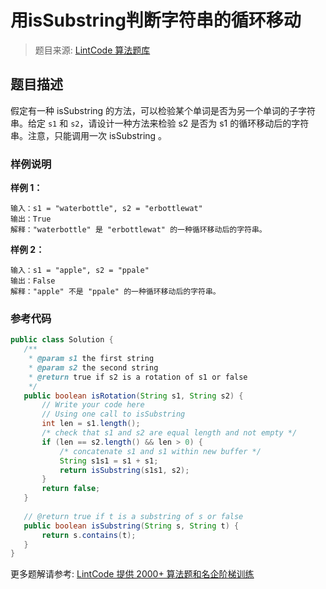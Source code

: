 # 用isSubstring判断字符串的循环移动
 > 题目来源: [LintCode 算法题库](https://www.lintcode.com/problem/substring-rotation/?utm_source=sc-github-wzz)
 ## 题目描述
 假定有一种 isSubstring 的方法，可以检验某个单词是否为另一个单词的子字符串。给定 `s1` 和 `s2`，请设计一种方法来检验 s2 是否为 s1 的循环移动后的字符串。注意，只能调用一次 isSubstring 。
 ### 样例说明
 **样例 1：**
```
输入：s1 = "waterbottle", s2 = "erbottlewat"
输出：True
解释："waterbottle" 是 "erbottlewat" 的一种循环移动后的字符串。
```
**样例 2：**
```
输入：s1 = "apple", s2 = "ppale"
输出：False
解释："apple" 不是 "ppale" 的一种循环移动后的字符串。
```
 ### 参考代码
 ```java
public class Solution {
    /**
     * @param s1 the first string
     * @param s2 the second string
     * @return true if s2 is a rotation of s1 or false
     */
    public boolean isRotation(String s1, String s2) {
        // Write your code here
        // Using one call to isSubstring
        int len = s1.length();
        /* check that s1 and s2 are equal length and not empty */
        if (len == s2.length() && len > 0) {
            /* concatenate s1 and s1 within new buffer */
            String s1s1 = s1 + s1;
            return isSubstring(s1s1, s2);
        }
        return false;
    }
    
    // @return true if t is a substring of s or false
    public boolean isSubstring(String s, String t) {
        return s.contains(t);
    }
}
```
 更多题解请参考: [LintCode 提供 2000+ 算法题和名企阶梯训练](https://www.lintcode.com/problem/?utm_source=sc-github-wzz)